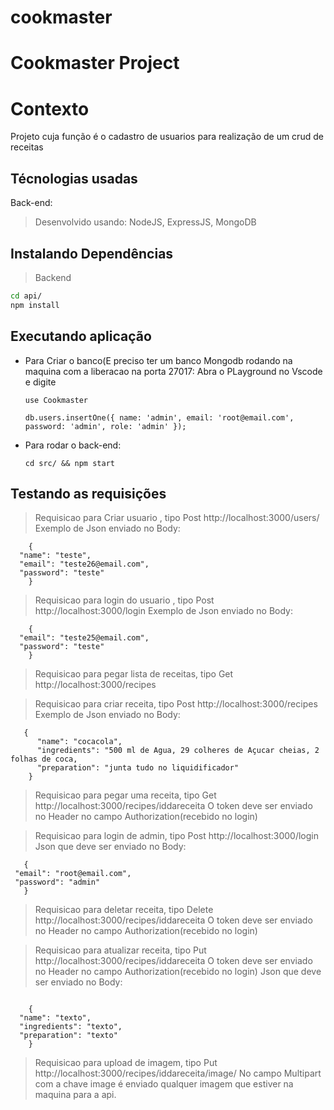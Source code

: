 # cookmaster


# Cookmaster Project

# Contexto
Projeto cuja função é o cadastro de usuarios para realização de um crud 
de receitas 

## Técnologias usadas

Back-end:
> Desenvolvido usando: NodeJS, ExpressJS, MongoDB


## Instalando Dependências

> Backend
```bash
cd api/ 
npm install
``` 
## Executando aplicação


* Para Criar o banco(E preciso ter um banco Mongodb rodando na maquina com a
  liberacao na porta 27017:
  Abra o PLayground no Vscode e digite

  ```
  use Cookmaster
  
  db.users.insertOne({ name: 'admin', email: 'root@email.com', password: 'admin', role: 'admin' });
  
  ```

* Para rodar o back-end:

  ```
  cd src/ && npm start
  ```

## Testando as requisições

> Requisicao para Criar usuario , tipo Post http://localhost:3000/users/
      Exemplo de Json enviado no Body:
      
  ``` 
      {
	"name": "teste",
	"email": "teste26@email.com",
	"password": "teste"
      }
  ```
  
  
   
> Requisicao para login do usuario , tipo Post http://localhost:3000/login
     Exemplo de Json enviado no Body:
  ```  
      {
	"email": "teste25@email.com",
	"password": "teste"
      }
  ``` 
  
> Requisicao para pegar lista de receitas, tipo Get http://localhost:3000/recipes



> Requisicao para  criar receita, tipo Post http://localhost:3000/recipes
      Exemplo de Json enviado no Body:
  ```   
     {
        "name": "cocacola",
        "ingredients": "500 ml de Agua, 29 colheres de Açucar cheias, 2 folhas de coca,
        "preparation": "junta tudo no liquidificador"
      }
  ```
     
>  Requisicao para pegar uma receita, tipo Get http://localhost:3000/recipes/iddareceita
      O token deve ser enviado no Header no campo Authorization(recebido no login)
      
      
> Requisicao para login de admin, tipo Post http://localhost:3000/login
      Json que deve ser enviado no Body:
   ```      
      {
	"email": "root@email.com",
	"password": "admin"
      }
  ``` 
  
> Requisicao para deletar receita, tipo Delete http://localhost:3000/recipes/iddareceita
      O token deve ser enviado no Header no campo Authorization(recebido no login)
      
      
> Requisicao para atualizar receita, tipo Put http://localhost:3000/recipes/iddareceita
      O token deve ser enviado no Header no campo Authorization(recebido no login)
      Json que deve ser enviado no Body:
  ``` 
      
      {
	"name": "texto",
	"ingredients": "texto",
	"preparation": "texto"
      }
 ``` 
 
> Requisicao para upload de imagem, tipo Put http://localhost:3000/recipes/iddareceita/image/
      No campo Multipart com a chave image é enviado qualquer imagem que estiver na maquina para a api. 
      
            

